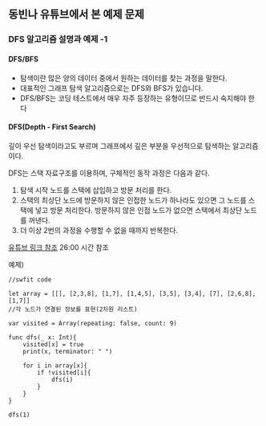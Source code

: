 ## 동빈나 유튜브에서 본 예제 문제

### DFS 알고리즘 설명과 예제 -1

#### DFS/BFS

- 탐색이란 많은 양의 데이터 중에서 원하는 데이터를 찾는 과정을 말한다.
- 대표적인 그래프 탐색 알고리즘으로는 DFS와 BFS가 있습니다.
- DFS/BFS는 코딩 테스트에서 매우 자주 등장하는 유형이므로 반드시 숙지해야 한다


#### DFS(Depth - First Search)
깊이 우선 탐색이라고도 부르며 그래프에서 깊은 부분을 우선적으로 탐색하는 알고리즘이다.

DFS는 스택 자료구조를 이용하며, 구체적인 동작 과정은 다음과 같다.
1. 탐색 시작 노드를 스택에 삽입하고 방문 처리를 한다.
2. 스택의 최상단 노드에 방문하지 않은 인접한 노드가 하나라도 있으면 그 노드를 스택에 넣고 방문 처리한다. 방문하지 않은 인접 노드가 없으면 스택에서 최상단 노드를 꺼낸다.
3. 더 이상 2번의 과정을 수행할 수 없을  때까지 반복한다.

[유튜브 링크 참조](https://www.youtube.com/watch?v=7C9RgOcvkvo&list=PLRx0vPvlEmdAghTr5mXQxGpHjWqSz0dgC&index=3)
26:00 시간 참조

예제) 
~~~
//swfit code

let array = [[], [2,3,8], [1,7], [1,4,5], [3,5], [3,4], [7], [2,6,8], [1,7]]
//각 노드가 연결된 정보를 표현(2차원 리스트)

var visited = Array(repeating: false, count: 9)

func dfs(_ x: Int){
    visited[x] = true
    print(x, terminator: " ")
    
    for i in array[x]{
        if !visited[i]{
            dfs(i)
        }
    }
}

dfs(1)
~~~